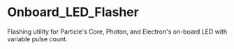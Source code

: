 # Onboard_LED_Flasher
Flashing utility for Particle's Core, Photon, and Electron's on-board LED with variable pulse count.
